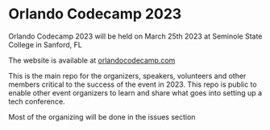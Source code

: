 # Orlando Codecamp 2023

Orlando Codecamp 2023 will be held on March 25th 2023 at Seminole State College in Sanford, FL

The website is available at [orlandocodecamp.com](https://orlandocodecamp.com)

This is the main repo for the organizers, speakers, volunteers and other members critical to the success of the event in 2023. This repo is public to enable other event organizers to learn and share what goes into setting up a tech conference.

Most of the organizing will be done in the issues section
